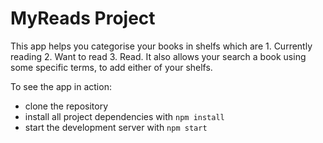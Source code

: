 # MyReads Project

This app helps you categorise your books in shelfs which are 1. Currently reading  2. Want to read  3. Read. It also allows your search a book using some specific terms, to add either of your shelfs.


To see the app in action:
* clone the repository
* install all project dependencies with `npm install`
* start the development server with `npm start`
